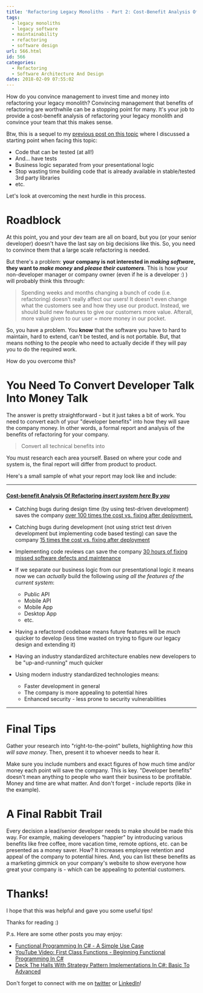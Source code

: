 ```yaml
---
title: 'Refactoring Legacy Monoliths - Part 2: Cost-Benefit Analysis Of Refactoring'
tags:
  - legacy monoliths
  - legacy software
  - maintainability
  - refactoring
  - software design
url: 566.html
id: 566
categories:
  - Refactoring
  - Software Architecture And Design
date: 2018-02-09 07:55:02
---
```


How do you convince management to invest time and money into refactoring your legacy monolith? Convincing management that benefits of refactoring are worthwhile can be a stopping point for many. It's your job to provide a cost-benefit analysis of refactoring your legacy monolith and convince your team that this makes sense.

Btw, this is a sequel to my [previous post on this topic](https://www.blog.jamesmichaelhickey.com/refactoring-legacy-monoliths-first-steps/) where I discussed a starting point when facing this topic:

- Code that can be tested (at all!)
- And... have tests
- Business logic separated from your presentational logic
- Stop wasting time building code that is already available in stable/tested 3rd party libraries
- etc.

Let's look at overcoming the next hurdle in this process.

<!--more-->

# Roadblock

At this point, you and your dev team are all on board, but you (or your senior developer) doesn't have the last say on big decisions like this. So, you need to convince them that a large scale refactoring is needed.

But there's a problem: __your company is not interested in *making software*, they want to *make money* and *please their customers*__. This is how your non-developer manager or company owner (even if he is a developer :) ) will probably think this through:

> Spending weeks and months changing a bunch of code (i.e. refactoring) doesn't really affect our users! It doesn't even change what the customers see and how they use our product. Instead, we should build new features to give our customers more value. Afterall, more value given to our user = more money in our pocket.

So, you have a problem. You **know** that the software you have to hard to maintain, hard to extend, can't be tested, and is not portable. But, that means nothing to the people who need to actually decide if they will pay you to do the required work.

How do you overcome this?

# You Need To Convert Developer Talk Into Money Talk

The answer is pretty straightforward - but it just takes a bit of work. You need to convert each of your "developer benefits" into how they will save the company money. In other words, a formal report and analysis of the benefits of refactoring for your company.

> Convert all technical benefits into $$$$ 

You must research each area yourself. Based on where your code and system is, the final report will differ from product to product.

Here's a small sample of what your report may look like and include:

---------
#### <ins>Cost-benefit Analysis Of Refactoring _insert system here_ By _you_ </ins>

- Catching bugs during design time (by using test-driven development) saves the company [over 100 times the cost vs. fixing after deployment.](https://www.researchgate.net/figure/IBM-System-Science-Institute-Relative-Cost-of-Fixing-Defects_fig1_255965523)

- Catching bugs during development (not using strict test driven development but implementing code based testing) can save the company [15 times the cost vs. fixing after deployment](https://www.researchgate.net/figure/IBM-System-Science-Institute-Relative-Cost-of-Fixing-Defects_fig1_255965523)

- Implementing code reviews can save the company [30 hours of fixing missed software defects and maintenance](http://www.ifsq.org/finding-ia-2.html)

- If we separate our business logic from our presentational logic it means now we can _actually_ build the following _using all the features of the current system_:
     - Public API
     - Mobile API
     - Mobile App
     - Desktop App
     - etc.

- Having a refactored codebase means future features will be _much_ quicker to develop (less time wasted on trying to figure our legacy design and extending it)

- Having an industry standardized architecture enables new developers to be "up-and-running" much quicker

- Using modern industry standardized technologies means:
     - Faster development in general
     - The company is more appealing to potential hires
     - Enhanced security - less prone to security vulnerabilities 

------------------

# Final Tips

Gather your research into "right-to-the-point" bullets, highlighting *how this will save money*. Then, present it to whoever needs to hear it. 

Make sure you include numbers and exact figures of how much time and/or money each point will save the company. This is key. "Developer benefits" doesn't mean anything to people who want their business to be profitable. Money and time are what matter.  And don't forget - include reports (like in the example).

# A Final Rabbit Trail

Every decision a lead/senior developer needs to make should be made this way. For example, making developers "happier" by introducing various benefits like free coffee, more vacation time, remote options, etc. can be presented as a money saver. How? It increases employee retention and appeal of the company to potential hires. And, you can list these benefits as a marketing gimmick on your company's website to show everyone how great your company is - which can be appealing to potential customers.

# Thanks!

I hope that this was helpful and gave you some useful tips!

Thanks for reading :)

P.s. Here are some other posts  you may enjoy:

+ [Functional Programming In C# - A Simple Use Case](https://www.blog.jamesmichaelhickey.com/csharp-functional-programming-a-simple-use-case/)
+ [YouTube Video: First Class Functions - Beginning Functional Programming In C#](https://www.youtube.com/watch?v=L5bP4FgENJQ)
+ [Deck The Halls With Strategy Pattern Implementations In C#: Basic To Advanced](https://www.blog.jamesmichaelhickey.com/strategy-pattern-implementations/)

Don't forget to connect with me on [twitter](https://twitter.com/jamesmh_dev) or [LinkedIn](https://www.linkedin.com/in/jamesmhickey/)!